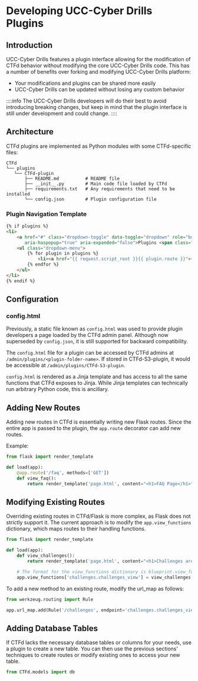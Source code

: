# Developing UCC-Cyber Drills Plugins

## Introduction

UCC-Cyber Drills features a plugin interface allowing for the modification of CTFd behavior without modifying the core UCC-Cyber Drills code. This has a number of benefits over forking and modifying UCC-Cyber Drills platform:

- Your modifications and plugins can be shared more easily
- UCC-Cyber Drills can be updated without losing any custom behavior

::::info
The UCC-Cyber Drills developers will do their best to avoid introducing breaking changes, but keep in mind that the plugin interface is still under development and could change.
::::
## Architecture

CTFd plugins are implemented as Python modules with some CTFd-specific files:

```
CTFd
└── plugins
   └── CTFd-plugin
       ├── README.md          # README file
       ├── __init__.py        # Main code file loaded by CTFd
       ├── requirements.txt   # Any requirements that need to be installed
       └── config.json        # Plugin configuration file
```

### Plugin Navigation Template
```html
{% if plugins %}
<li>
    <a href="#" class="dropdown-toggle" data-toggle="dropdown" role="button" 
       aria-haspopup="true" aria-expanded="false">Plugins <span class="caret"></span></a>
    <ul class="dropdown-menu">
        {% for plugin in plugins %}
            <li><a href="{{ request.script_root }}{{ plugin.route }}">{{ plugin.name }}</a></li>
        {% endfor %}
    </ul>
</li>
{% endif %}
```

## Configuration

### config.html

Previously, a static file known as `config.html` was used to provide plugin developers a page loaded by the CTFd admin panel. Although now superseded by `config.json`, it is still supported for backward compatibility.

The `config.html` file for a plugin can be accessed by CTFd admins at `/admin/plugins/<plugin-folder-name>`. If stored in CTFd-S3-plugin, it would be accessible at `/admin/plugins/CTFd-S3-plugin`.

`config.html` is rendered as a Jinja template and has access to all the same functions that CTFd exposes to Jinja. While Jinja templates can technically run arbitrary Python code, this is ancillary.

## Adding New Routes

Adding new routes in CTFd is essentially writing new Flask routes. Since the entire app is passed to the plugin, the `app.route` decorator can add new routes.

Example:
```python
from flask import render_template

def load(app):
    @app.route('/faq', methods=['GET'])
    def view_faq():
        return render_template('page.html', content="<h1>FAQ Page</h1>")
```

## Modifying Existing Routes

Overriding existing routes in CTFd/Flask is more complex, as Flask does not strictly support it. The current approach is to modify the `app.view_functions` dictionary, which maps routes to their handling functions.

```python
from flask import render_template

def load(app):
    def view_challenges():
        return render_template('page.html', content="<h1>Challenges are currently closed</h1>")

    # The format for the view_functions dictionary is blueprint.view_function_name
    app.view_functions['challenges.challenges_view'] = view_challenges
```

To add a new method to an existing route, modify the url_map as follows:

```python
from werkzeug.routing import Rule

app.url_map.add(Rule('/challenges', endpoint='challenges.challenges_view', methods=['GET', 'POST']))
```

## Adding Database Tables

If CTFd lacks the necessary database tables or columns for your needs, use a plugin to create a new table. You can then use the previous sections' techniques to create routes or modify existing ones to access your new table.

```python
from CTFd.models import db
```